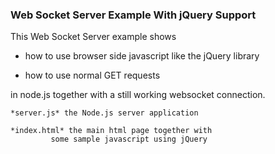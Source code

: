 ### Web Socket Server Example With jQuery Support 

This Web Socket Server example shows 

  * how to use browser side javascript
        like the jQuery library

  * how to use normal GET requests 

in node.js together with a still working websocket connection. 


	*server.js* the Node.js server application

	*index.html* the main html page together with 
		     some sample javascript using jQuery


